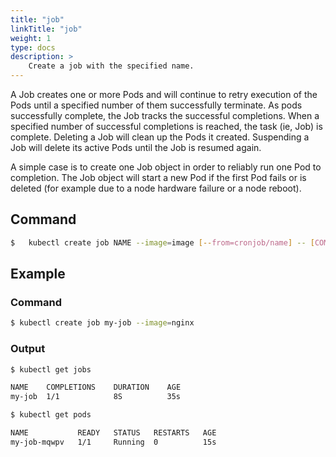 ```yaml
---
title: "job"
linkTitle: "job"
weight: 1
type: docs
description: >
    Create a job with the specified name.
---
```


A Job creates one or more Pods and will continue to retry execution of the Pods until a specified number of them successfully terminate. As pods successfully complete, the Job tracks the successful completions. When a specified number of successful completions is reached, the task (ie, Job) is complete. Deleting a Job will clean up the Pods it created. Suspending a Job will delete its active Pods until the Job is resumed again.

A simple case is to create one Job object in order to reliably run one Pod to completion. The Job object will start a new Pod if the first Pod fails or is deleted (for example due to a node hardware failure or a node reboot).

## Command
```bash
$   kubectl create job NAME --image=image [--from=cronjob/name] -- [COMMAND] [args...] [options]
```

## Example

### Command
```bash
$ kubectl create job my-job --image=nginx
```

### Output
```bash
$ kubectl get jobs

NAME    COMPLETIONS    DURATION    AGE
my-job  1/1            8S          35s

$ kubectl get pods

NAME           READY   STATUS   RESTARTS   AGE 
my-job-mqwpv   1/1     Running  0          15s
```


